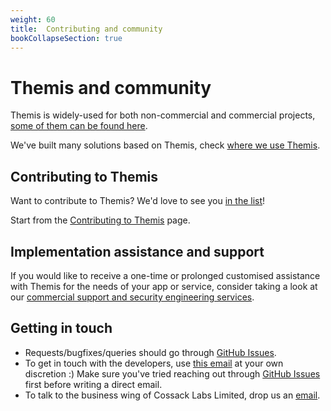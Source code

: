 ```yaml
---
weight: 60
title:  Contributing and community
bookCollapseSection: true
---
```


# Themis and community

Themis is widely-used for both non-commercial and commercial projects,
[some of them can be found here](projects-that-use-themis/).

We've built many solutions based on Themis,
check [where we use Themis](where-we-use-themis/).


## Contributing to Themis

Want to contribute to Themis?
We'd love to see you [in the list](credits/)!

Start from the [Contributing to Themis](contributing/) page.


## Implementation assistance and support

If you would like to receive a one-time or prolonged customised assistance
with Themis for the needs of your app or service,
consider taking a look at our
[commercial support and security engineering services](/themis/support/).


## Getting in touch

- Requests/bugfixes/queries should go through [GitHub Issues].
- To get in touch with the developers,
  use [this email](mailto:dev@cossacklabs.com) at your own discretion :)
  Make sure you've tried reaching out through [GitHub Issues] first before writing a direct email.
- To talk to the business wing of Cossack Labs Limited,
  drop us an [email](mailto:info@cossacklabs.com).

[GitHub Issues]: https://github.com/cossacklabs/themis/issues
